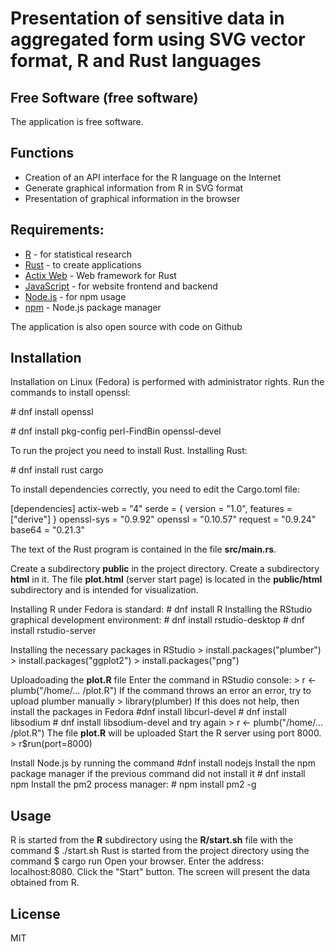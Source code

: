 # Presentation of sensitive data in aggregated form using SVG vector format, R and Rust languages
## Free Software (free software)

The application is free software.

## Functions
- Creation of an API interface for the R language on the Internet
- Generate graphical information from R in SVG format
- Presentation of graphical information in the browser

 
## Requirements:
- [R](https://www.r-project.org) - for statistical research
- [Rust](https://www.rust-lang.org) - to create applications 
- [Actix Web](https://actix.rs) -  Web framework for Rust
- [JavaScript](https://www.ecma-international.org/publications-and-standards/standards/ecma-262) - for website frontend and backend
- [Node.js](https://nodejs.org) - for npm usage
- [npm](https://www.npmjs.com) - Node.js package manager
 
 The application is also open source with code on Github

## Installation
Installation on Linux (Fedora) is performed with administrator rights.
Run the commands to install openssl:

\# dnf install openssl

\# dnf install pkg-config perl-FindBin openssl-devel

To run the project you need to install Rust.
Installing Rust:

\# dnf install rust cargo

To install dependencies correctly, you need to edit the Cargo.toml file:

[dependencies]
actix-web = "4"
serde = { version = "1.0", features = ["derive"] }
openssl-sys = "0.9.92"
openssl = "0.10.57"
request = "0.9.24"
base64 = "0.21.3"

The text of the Rust program is contained in the file **src/main.rs**.

Create a subdirectory **public** in the project directory. Create a subdirectory **html** in it.
The file **plot.html** (server start page) is located in the **public/html** subdirectory and is intended for visualization.

Installing R under Fedora is standard:
\# dnf install R
Installing the RStudio graphical development environment:
\# dnf install rstudio-desktop
\# dnf install rstudio-server

Installing the necessary packages in RStudio
\> install.packages("plumber")
\> install.packages("ggplot2")
\> install.packages("png")

Uploadoading the **plot.R** file
Enter the command in RStudio console:
\> r <- plumb("/home/… /plot.R")
If the command throws an error an error, try to upload plumber manually
\> library(plumber)
If this does not help, then install the packages in Fedora
\#dnf install libcurl-devel
\# dnf install libsodium
\# dnf install libsodium-devel
and try again
\> r <- plumb("/home/… /plot.R")
The file **plot.R** will be uploaded
Start the R server using port 8000.
\> r$run(port=8000)

Install Node.js by running the command
\#dnf install nodejs
Install the npm package manager if the previous command did not install it
\# dnf install npm
Install the pm2 process manager:
\# npm install pm2 -g

## Usage
R is started from the **R** subdirectory using the **R/start.sh** file with the command
\$ ./start.sh
Rust is started from the project directory using the command
\$ cargo run
Open your browser. Enter the address: localhost:8080. Click the "Start" button.
The screen will present the data obtained from R.


## License
MIT
